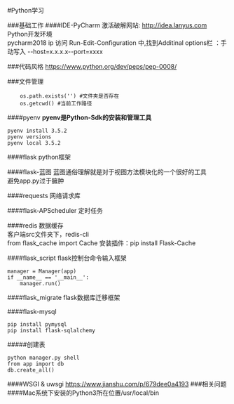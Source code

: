 #Python学习

###基础工作
####IDE-PyCharm
激活破解网站: <a>http://idea.lanyus.com</a><br>
Python开发环境<br>
pycharm2018 ip 访问
Run-Edit-Configuration 中,找到Additinal options栏 ：手动写入 --host=x.x.x.x--port=xxxx

###代码风格
https://www.python.org/dev/peps/pep-0008/

###文件管理
```
    os.path.exists('') #文件夹是否存在
    os.getcwd() #当前工作路径
```

####pyenv
**pyenv是Python-Sdk的安装和管理工具**

```
pyenv install 3.5.2
pyenv versions
pyenv local 3.5.2
```
####flask
python框架

####flask-蓝图
蓝图通俗理解就是对于视图方法模块化的一个很好的工具<br>
避免app.py过于臃肿

####requests
网络请求库

####flask-APScheduler
定时任务

####redis
数据缓存<br>
客户端src文件夹下，redis-cli<br>
from flask_cache import Cache
安装插件：pip install Flask-Cache<br>

####flask_script
flask控制台命令输入框架
```
manager = Manager(app)
if __name__ == '__main__':
    manager.run()
```

####flask_migrate
flask数据库迁移框架

####flask-mysql
```
pip install pymysql
pip install flask-sqlalchemy
```
#####创建表
```
python manager.py shell
from app import db 
db.create_all()
```






####WSGI & uwsgi
https://www.jianshu.com/p/679dee0a4193
###相关问题
####Mac系统下安装的Python3所在位置/usr/local/bin



